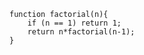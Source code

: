     function factorial(n){
        if (n == 1) return 1;
        return n*factorial(n-1);
    }
    